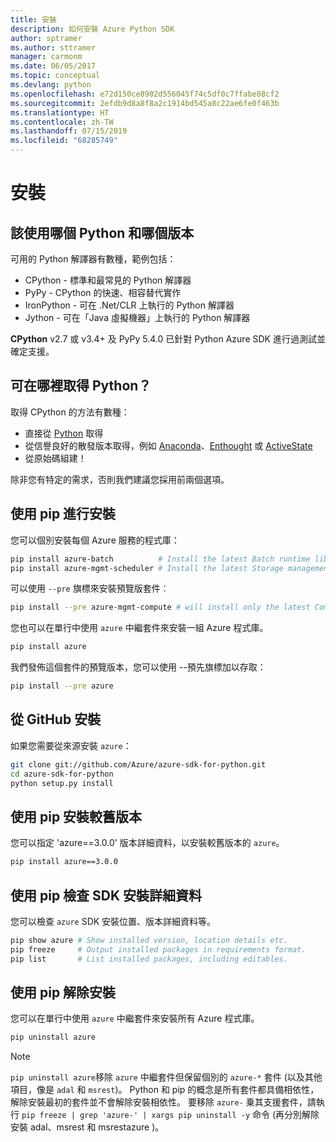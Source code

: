 ```yaml
---
title: 安裝
description: 如何安裝 Azure Python SDK
author: sptramer
ms.author: sttramer
manager: carmonm
ms.date: 06/05/2017
ms.topic: conceptual
ms.devlang: python
ms.openlocfilehash: e72d150ce8902d556045f74c5df0c7ffabe08cf2
ms.sourcegitcommit: 2efdb9d8a8f8a2c1914bd545a8c22ae6fe0f463b
ms.translationtype: HT
ms.contentlocale: zh-TW
ms.lasthandoff: 07/15/2019
ms.locfileid: "68285749"
---
```

# <a name="installation"></a>安裝

## <a name="which-python-and-which-version-to-use"></a>該使用哪個 Python 和哪個版本

可用的 Python 解譯器有數種，範例包括：

* CPython - 標準和最常見的 Python 解譯器
* PyPy - CPython 的快速、相容替代實作
* IronPython - 可在 .Net/CLR 上執行的 Python 解譯器
* Jython - 可在「Java 虛擬機器」上執行的 Python 解譯器

**CPython** v2.7 或 v3.4+ 及 PyPy 5.4.0 已針對 Python Azure SDK 進行過測試並確定支援。

## <a name="where-to-get-python"></a>可在哪裡取得 Python？

取得 CPython 的方法有數種：

* 直接從 [Python](https://www.python.org/) 取得
* 從信譽良好的散發版本取得，例如 [Anaconda](https://www.anaconda.com/)、[Enthought](https://www.enthought.com/) 或 [ActiveState](https://www.activestate.com/)
* 從原始碼組建！

除非您有特定的需求，否則我們建議您採用前兩個選項。

## <a name="installation-with-pip"></a>使用 pip 進行安裝

您可以個別安裝每個 Azure 服務的程式庫：

```bash
pip install azure-batch          # Install the latest Batch runtime library
pip install azure-mgmt-scheduler # Install the latest Storage management library
```

可以使用 `--pre` 旗標來安裝預覽版套件︰

```bash
pip install --pre azure-mgmt-compute # will install only the latest Compute Management library
```

您也可以在單行中使用 `azure` 中繼套件來安裝一組 Azure 程式庫。

```bash
pip install azure
```

我們發佈這個套件的預覽版本，您可以使用 --預先旗標加以存取：

```bash
pip install --pre azure
```

## <a name="install-from-github"></a>從 GitHub 安裝

如果您需要從來源安裝 `azure`：

```bash
git clone git://github.com/Azure/azure-sdk-for-python.git
cd azure-sdk-for-python
python setup.py install
```

## <a name="install-an-older-version-with-pip"></a>使用 pip 安裝較舊版本
您可以指定 'azure==3.0.0' 版本詳細資料，以安裝較舊版本的 `azure`。
```bash
pip install azure==3.0.0 
```
## <a name="check-sdk-installation-details-with-pip"></a>使用 pip 檢查 SDK 安裝詳細資料
您可以檢查 `azure` SDK 安裝位置、版本詳細資料等。
```bash
pip show azure # Show installed version, location details etc.
pip freeze     # Output installed packages in requirements format.
pip list       # List installed packages, including editables.
```
## <a name="to-uninstall-with-pip"></a>使用 pip 解除安裝
您可以在單行中使用 `azure` 中繼套件來安裝所有 Azure 程式庫。
```bash
pip uninstall azure 
```
> [!NOTE]
> `pip uninstall azure`移除 `azure` 中繼套件但保留個別的 `azure-*` 套件 (以及其他項目，像是 `adal` 和 `msrest`)。 Python 和 pip 的概念是所有套件都具備相依性，解除安裝最初的套件並不會解除安裝相依性。 要移除 `azure-` 乗其支援套件，請執行 `pip freeze | grep 'azure-' | xargs pip uninstall -y` 命令 (再分別解除安裝 adal、msrest 和 msrestazure )。

